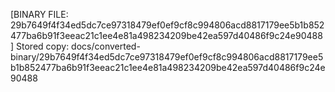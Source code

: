 [BINARY FILE: 29b7649f4f34ed5dc7ce97318479ef0ef9cf8c994806acd8817179ee5b1b852477ba6b91f3eeac21c1ee4e81a498234209be42ea597d40486f9c24e90488]
Stored copy: docs/converted-binary/29b7649f4f34ed5dc7ce97318479ef0ef9cf8c994806acd8817179ee5b1b852477ba6b91f3eeac21c1ee4e81a498234209be42ea597d40486f9c24e90488
